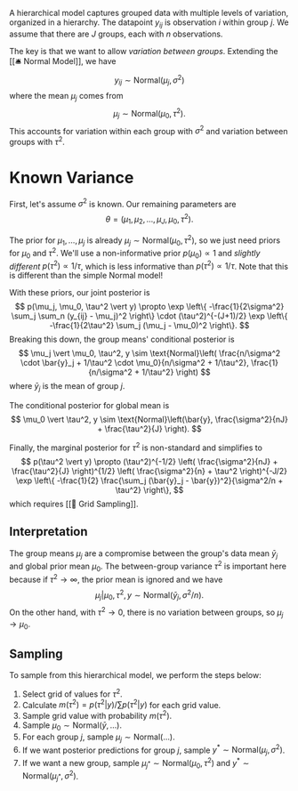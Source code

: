 A hierarchical model captures grouped data with multiple levels of variation, organized in a hierarchy. The datapoint $y_{ij}$ is observation $i$ within group $j$. We assume that there are $J$ groups, each with $n$ observations.

The key is that we want to allow *variation between groups*. Extending the [[🛎️ Normal Model]], we have 
$$
y_{ij} \sim \text{Normal}(\mu_j, \sigma^2)
$$
 where the mean $\mu_j$ comes from 
$$
\mu_j \sim \text{Normal}(\mu_0, \tau^2).
$$
 This accounts for variation within each group with $\sigma^2$ and variation between groups with $\tau^2$.

# Known Variance
First, let's assume $\sigma^2$ is known. Our remaining parameters are 
$$
\theta = (\mu_1, \mu_2, \ldots, \mu_J, \mu_0, \tau^2).
$$


The prior for $\mu_1, \ldots, \mu_j$ is already $\mu_j \sim \text{Normal}(\mu_0, \tau^2)$, so we just need priors for $\mu_0$ and $\tau^2$. We'll use a non-informative prior $p(\mu_0) \propto 1$ and *slightly different* $p(\tau^2) \propto 1/\tau$, which is less informative than $p(\tau^2) \propto 1/\tau$. Note that this is different than the simple Normal model!

With these priors, our joint posterior is 
$$
p(\mu_j, \mu_0, \tau^2 \vert y) \propto \exp \left\{ -\frac{1}{2\sigma^2} \sum_j \sum_n (y_{ij} - \mu_j)^2 \right\} \cdot (\tau^2)^{-(J+1)/2} \exp \left\{ -\frac{1}{2\tau^2} \sum_j (\mu_j - \mu_0)^2 \right\}.
$$
 Breaking this down, the group means' conditional posterior is 
$$
\mu_j \vert \mu_0, \tau^2, y \sim \text{Normal}\left( \frac{n/\sigma^2 \cdot \bar{y}_j + 1/\tau^2 \cdot \mu_0}{n/\sigma^2 + 1/\tau^2}, \frac{1}{n/\sigma^2 + 1/\tau^2} \right)
$$
 where $\bar{y}_j$ is the mean of group $j$.

The conditional posterior for global mean is 
$$
\mu_0 \vert \tau^2, y \sim \text{Normal}\left(\bar{y}, \frac{\sigma^2}{nJ} + \frac{\tau^2}{J} \right).
$$


Finally, the marginal posterior for $\tau^2$ is non-standard and simplifies to 
$$
p(\tau^2 \vert y) \propto (\tau^2)^{-1/2} \left( \frac{\sigma^2}{nJ} + \frac{\tau^2}{J} \right)^{1/2} \left( \frac{\sigma^2}{n} + \tau^2 \right)^{-J/2} \exp \left\{ -\frac{1}{2} \frac{\sum_j (\bar{y}_j - \bar{y})^2}{\sigma^2/n + \tau^2}  \right\},
$$
 which requires [[🧱 Grid Sampling]].

## Interpretation
The group means $\mu_j$ are a compromise between the group's data mean $\bar{y}_j$ and global prior mean $\mu_0$. The between-group variance $\tau^2$ is important here because if $\tau^2 \rightarrow \infty$, the prior mean is ignored and we have 
$$
\mu_j \vert \mu_0, \tau^2, y \sim \text{Normal}(\bar{y}_j, \sigma^2 / n).
$$
 On the other hand, with $\tau^2 \rightarrow 0$, there is no variation between groups, so $\mu_j \rightarrow \mu_0$.

## Sampling
To sample from this hierarchical model, we perform the steps below:
1. Select grid of values for $\tau^2$.
2. Calculate $m(\tau^2) = p(\tau^2 \vert y) / \sum p(\tau^2 \vert y)$ for each grid value.
3. Sample grid value with probability $m(\tau^2)$.
4. Sample $\mu_0 \sim \text{Normal}(\bar{y}, \ldots)$.
5. For each group $j$, sample $\mu_j \sim \text{Normal}(\ldots)$.
6. If we want posterior predictions for group $j$, sample $y^* \sim \text{Normal}(\mu_j, \sigma^2)$.
7. If we want a new group, sample $\mu_{j^*} \sim \text{Normal}(\mu_0, \tau^2)$ and $y^* \sim \text{Normal}(\mu_{j^*} , \sigma^2)$.